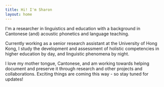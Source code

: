 ```yaml
---
title: Hi! I'm Sharon
layout: home
---
```


I'm a researcher in linguistics and education with a background in Cantonese (and) acoustic phonetics and language teaching.

Currently working as a senior research assistant at the University of Hong Kong, I study the development and assessment of holistic competencies in higher education by day, and linguistic phenomena by night.

I love my mother tongue, Cantonese, and am working towards helping document and preserve it through research and other projects and collaborations. Exciting things are coming this way - so stay tuned for updates!
